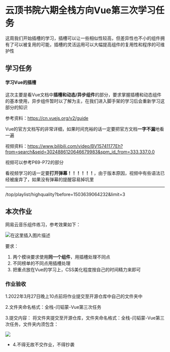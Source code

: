 # 云顶书院六期全栈方向Vue第三次学习任务

这周我们开始插槽的学习，插槽可以让一些相似性较高，但差异性也不小的组件拥有了可以被复用的可能，插槽的灵活运用可以大幅提高组件的复用性和程序的可维护性


## 学习任务

#### 学习Vue的插槽

这次主要是看Vue文档中**插槽和动态/异步组件**的部分，要求掌握插槽和动态组件的基本使用，异步组件暂时以了解为主，在我们进入脚手架的学习后会重新学习这部分的知识

参考资料：https://cn.vuejs.org/v2/guide

Vue的官方文档写的非常详细，如果时间充裕的话一定要把官方文档**一字不漏**地看一遍

视频资料：https://www.bilibili.com/video/BV15741177Eh?from=search&seid=3024886120646679983&spm_id_from=333.337.0.0

视频可以参考P69-P72的部分

看视频学习的话一定要**打开弹幕！！！！！！**，由于版本原因，视频中有些语法已经被废弃了，如果没有弹幕的提醒容易掉坑里

------

/top/playlist/highquality?before=1503639064232&limit=3

## 本次作业

网易云音乐组件练习，参考效果如下：

![在这里插入图片描述](https://img-blog.csdnimg.cn/ea8c82667cee46cca42c28a56164ff70.png)


要求：

1. 两个模块要求使用**同一个组件**，用插槽处理不同点
2. 不同榜单的不同点用插槽处理
3. 把重点放在Vue的学习上，CSS美化程度按自己的时间精力来即可


### 作业验收

1.2022年3月27日晚上10点前将作业提交至开源仓库中自己的文件夹中

2.文件夹命名格式：全栈-闫韬蒙-Vue第三次任务

3.提交内容： 将文件夹提交至开源仓库，文件夹命名格式：全栈-闫韬蒙-Vue第三次任务，文件夹内须包含：


![](https://img-blog.csdnimg.cn/img_convert/d32b8e6a0e9f3f371773cae309d76c01.png)

* 4.不得无故不交作业，不得抄袭